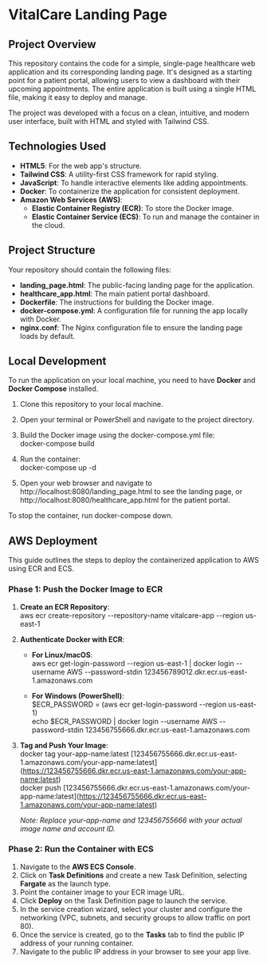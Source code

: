 # **VitalCare Landing Page**

## **Project Overview**

This repository contains the code for a simple, single-page healthcare web application and its corresponding landing page. It's designed as a starting point for a patient portal, allowing users to view a dashboard with their upcoming appointments. The entire application is built using a single HTML file, making it easy to deploy and manage.

The project was developed with a focus on a clean, intuitive, and modern user interface, built with HTML and styled with Tailwind CSS.

## **Technologies Used**

* **HTML5**: For the web app's structure.  
* **Tailwind CSS**: A utility-first CSS framework for rapid styling.  
* **JavaScript**: To handle interactive elements like adding appointments.  
* **Docker**: To containerize the application for consistent deployment.  
* **Amazon Web Services (AWS)**:  
  * **Elastic Container Registry (ECR)**: To store the Docker image.  
  * **Elastic Container Service (ECS)**: To run and manage the container in the cloud.

## **Project Structure**

Your repository should contain the following files:

* **landing\_page.html**: The public-facing landing page for the application.  
* **healthcare\_app.html**: The main patient portal dashboard.  
* **Dockerfile**: The instructions for building the Docker image.  
* **docker-compose.yml**: A configuration file for running the app locally with Docker.  
* **nginx.conf**: The Nginx configuration file to ensure the landing page loads by default.

## **Local Development**

To run the application on your local machine, you need to have **Docker** and **Docker Compose** installed.

1. Clone this repository to your local machine.  
2. Open your terminal or PowerShell and navigate to the project directory.  
3. Build the Docker image using the docker-compose.yml file:  
   docker-compose build

4. Run the container:  
   docker-compose up \-d

5. Open your web browser and navigate to http://localhost:8080/landing\_page.html to see the landing page, or http://localhost:8080/healthcare\_app.html for the patient portal.

To stop the container, run docker-compose down.

## **AWS Deployment**

This guide outlines the steps to deploy the containerized application to AWS using ECR and ECS.

### **Phase 1: Push the Docker Image to ECR**

1. **Create an ECR Repository**:  
   aws ecr create-repository \--repository-name vitalcare-app \--region us-east-1

2. **Authenticate Docker with ECR**:  
   * **For Linux/macOS**:  
     aws ecr get-login-password \--region us-east-1 | docker login \--username AWS \--password-stdin 123456789012.dkr.ecr.us-east-1.amazonaws.com

   * **For Windows (PowerShell)**:  
     $ECR\_PASSWORD \= (aws ecr get-login-password \--region us-east-1)  
     echo $ECR\_PASSWORD | docker login \--username AWS \--password-stdin 123456755666.dkr.ecr.us-east-1.amazonaws.com

3. **Tag and Push Your Image**:  
   docker tag your-app-name:latest \[123456755666.dkr.ecr.us-east-1.amazonaws.com/your-app-name:latest\](https://123456755666.dkr.ecr.us-east-1.amazonaws.com/your-app-name:latest)  
   docker push \[123456755666.dkr.ecr.us-east-1.amazonaws.com/your-app-name:latest\](https://123456755666.dkr.ecr.us-east-1.amazonaws.com/your-app-name:latest)

   *Note: Replace your-app-name and 123456755666 with your actual image name and account ID.*

### **Phase 2: Run the Container with ECS**

1. Navigate to the **AWS ECS Console**.  
2. Click on **Task Definitions** and create a new Task Definition, selecting **Fargate** as the launch type.  
3. Point the container image to your ECR image URL.  
4. Click **Deploy** on the Task Definition page to launch the service.  
5. In the service creation wizard, select your cluster and configure the networking (VPC, subnets, and security groups to allow traffic on port 80).  
6. Once the service is created, go to the **Tasks** tab to find the public IP address of your running container.  
7. Navigate to the public IP address in your browser to see your app live.
